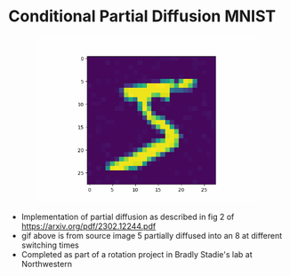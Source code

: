 # Conditional Partial Diffusion MNIST
<p align = "center">
<img width="400" src="test.gif"/img>
</p>
<p align = "center">
</p>

- Implementation of partial diffusion as described in fig 2 of https://arxiv.org/pdf/2302.12244.pdf
- gif above is from source image 5 partially diffused into an 8 at different switching times
- Completed as part of a rotation project in Bradly Stadie's lab at Northwestern
